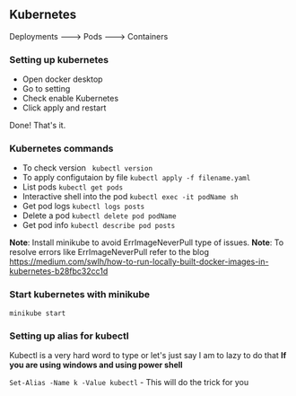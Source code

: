## Kubernetes

Deployments ---> Pods ---> Containers

### Setting up kubernetes

- Open docker desktop
- Go to setting
- Check enable Kubernetes
- Click apply and restart

Done! That's it.

### Kubernetes commands

- To check version ``` kubectl version```
- To apply configutaion by file ```kubectl apply -f filename.yaml```
- List pods ```kubectl get pods```
- Interactive shell into the pod ```kubectl exec -it podName sh```
- Get pod logs ```kubectl logs posts```
- Delete a pod ```kubectl delete pod podName```
- Get pod info ```kubectl describe pod posts```

**Note**: Install minikube to avoid ErrImageNeverPull type of issues.
**Note**: To resolve errors like ErrImageNeverPull refer to the blog https://medium.com/swlh/how-to-run-locally-built-docker-images-in-kubernetes-b28fbc32cc1d

### Start kubernetes with minikube
```minikube start```


### Setting up alias for kubectl
Kubectl is a very hard word to type or let's just say I am to lazy to do that
**If you are using windows and using power shell** 

```Set-Alias -Name k -Value kubectl``` - This will do the trick for you

